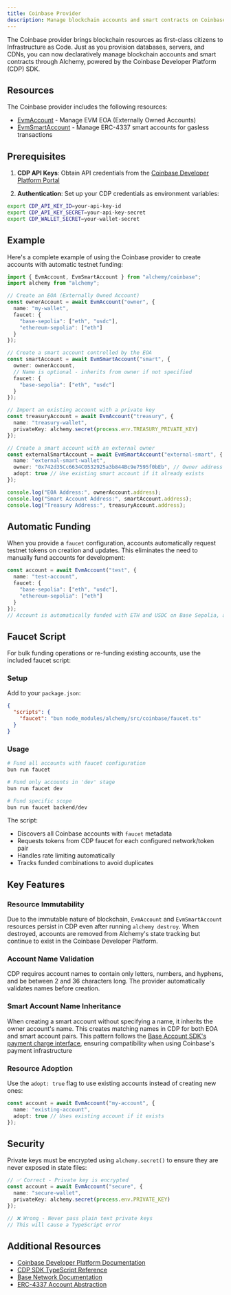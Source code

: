 ```yaml
---
title: Coinbase Provider
description: Manage blockchain accounts and smart contracts on Coinbase Developer Platform
---
```


The Coinbase provider brings blockchain resources as first-class citizens to Infrastructure as Code. Just as you provision databases, servers, and CDNs, you can now declaratively manage blockchain accounts and smart contracts through Alchemy, powered by the Coinbase Developer Platform (CDP) SDK.

## Resources

The Coinbase provider includes the following resources:

- [EvmAccount](/providers/coinbase/evm-account/) - Manage EVM EOA (Externally Owned Accounts)
- [EvmSmartAccount](/providers/coinbase/evm-smart-account/) - Manage ERC-4337 smart accounts for gasless transactions

## Prerequisites

1. **CDP API Keys**: Obtain API credentials from the [Coinbase Developer Platform Portal](https://portal.cdp.coinbase.com/)

2. **Authentication**: Set up your CDP credentials as environment variables:

```bash
export CDP_API_KEY_ID=your-api-key-id
export CDP_API_KEY_SECRET=your-api-key-secret
export CDP_WALLET_SECRET=your-wallet-secret
```

## Example

Here's a complete example of using the Coinbase provider to create accounts with automatic testnet funding:

```typescript
import { EvmAccount, EvmSmartAccount } from "alchemy/coinbase";
import alchemy from "alchemy";

// Create an EOA (Externally Owned Account)
const ownerAccount = await EvmAccount("owner", {
  name: "my-wallet",
  faucet: {
    "base-sepolia": ["eth", "usdc"],
    "ethereum-sepolia": ["eth"]
  }
});

// Create a smart account controlled by the EOA
const smartAccount = await EvmSmartAccount("smart", {
  owner: ownerAccount,
  // Name is optional - inherits from owner if not specified
  faucet: {
    "base-sepolia": ["eth", "usdc"]
  }
});

// Import an existing account with a private key
const treasuryAccount = await EvmAccount("treasury", {
  name: "treasury-wallet",
  privateKey: alchemy.secret(process.env.TREASURY_PRIVATE_KEY)
});

// Create a smart account with an external owner
const externalSmartAccount = await EvmSmartAccount("external-smart", {
  name: "external-smart-wallet",
  owner: "0x742d35Cc6634C0532925a3b844Bc9e7595f0bEb", // Owner address
  adopt: true // Use existing smart account if it already exists
});

console.log("EOA Address:", ownerAccount.address);
console.log("Smart Account Address:", smartAccount.address);
console.log("Treasury Address:", treasuryAccount.address);
```

## Automatic Funding

When you provide a `faucet` configuration, accounts automatically request testnet tokens on creation and updates. This eliminates the need to manually fund accounts for development:

```typescript
const account = await EvmAccount("test", {
  name: "test-account",
  faucet: {
    "base-sepolia": ["eth", "usdc"],
    "ethereum-sepolia": ["eth"]
  }
});
// Account is automatically funded with ETH and USDC on Base Sepolia, and ETH on Ethereum Sepolia
```

## Faucet Script

For bulk funding operations or re-funding existing accounts, use the included faucet script:

### Setup

Add to your `package.json`:

```json
{
  "scripts": {
    "faucet": "bun node_modules/alchemy/src/coinbase/faucet.ts"
  }
}
```

### Usage

```bash
# Fund all accounts with faucet configuration
bun run faucet

# Fund only accounts in 'dev' stage
bun run faucet dev

# Fund specific scope
bun run faucet backend/dev
```

The script:
- Discovers all Coinbase accounts with `faucet` metadata
- Requests tokens from CDP faucet for each configured network/token pair
- Handles rate limiting automatically
- Tracks funded combinations to avoid duplicates

## Key Features

### Resource Immutability
Due to the immutable nature of blockchain, `EvmAccount` and `EvmSmartAccount` resources persist in CDP even after running `alchemy destroy`. When destroyed, accounts are removed from Alchemy's state tracking but continue to exist in the Coinbase Developer Platform.

### Account Name Validation
CDP requires account names to contain only letters, numbers, and hyphens, and be between 2 and 36 characters long. The provider automatically validates names before creation.

### Smart Account Name Inheritance
When creating a smart account without specifying a name, it inherits the owner account's name. This creates matching names in CDP for both EOA and smart account pairs. This pattern follows the [Base Account SDK's payment charge interface](https://github.com/base/account-sdk/blob/master/packages/account-sdk/src/interface/payment/charge.ts#L120), ensuring compatibility when using Coinbase's payment infrastructure

### Resource Adoption
Use the `adopt: true` flag to use existing accounts instead of creating new ones:

```typescript
const account = await EvmAccount("my-account", {
  name: "existing-account",
  adopt: true // Uses existing account if it exists
});
```

## Security

Private keys must be encrypted using `alchemy.secret()` to ensure they are never exposed in state files:

```typescript
// ✅ Correct - Private key is encrypted
const account = await EvmAccount("secure", {
  name: "secure-wallet",
  privateKey: alchemy.secret(process.env.PRIVATE_KEY)
});

// ❌ Wrong - Never pass plain text private keys
// This will cause a TypeScript error
```

## Additional Resources

- [Coinbase Developer Platform Documentation](https://docs.cdp.coinbase.com/)
- [CDP SDK TypeScript Reference](https://coinbase.github.io/cdp-sdk/typescript/)
- [Base Network Documentation](https://docs.base.org/)
- [ERC-4337 Account Abstraction](https://eips.ethereum.org/EIPS/eip-4337)